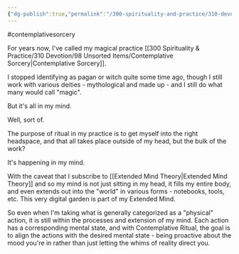 ```yaml
---
{"dg-publish":true,"permalink":"/300-spirituality-and-practice/310-devotion/the-practice-of-contemplative-ritual/"}
---
```


#contemplativesorcery

For years now, I've called my magical practice [[300 Spirituality & Practice/310 Devotion/98 Unsorted Items/Contemplative Sorcery\|Contemplative Sorcery]].

I stopped identifying as pagan or witch quite some time ago, though I still work with various deities - mythological and made up - and I still do what many would call "magic".

But it's all in my mind.

Well, sort of.

The purpose of ritual in my practice is to get myself into the right headspace, and that all takes place outside of my head, but the bulk of the work?

It's happening in my mind.

With the caveat that I subscribe to [[Extended Mind Theory\|Extended Mind Theory]] and so my mind is not just sitting in my head, it fills my entire body, and even extends out into the "world" in various forms - notebooks, tools, etc.  This very digital garden is part of my Extended Mind.

So even when I'm taking what is generally categorized as a "physical" action, it is still within the processes and extension of my mind.  Each action has a corresponding mental state, and with Contemplative Ritual, the goal is to align the actions with the desired mental state - being proactive about the mood you're in rather than just letting the whims of reality direct you.


